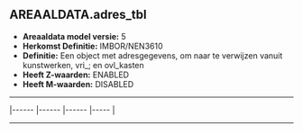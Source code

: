 ﻿## AREAALDATA.adres_tbl

* __Areaaldata model versie:__ 5
* __Herkomst Definitie:__ IMBOR/NEN3610
* __Definitie:__ Een object met adresgegevens, om naar te verwijzen vanuit kunstwerken, vri_; en ovl_kasten
* __Heeft Z-waarden:__ ENABLED
* __Heeft M-waarden:__ DISABLED

***

|------                                    |------                                      |------                                 |-----    |

***

